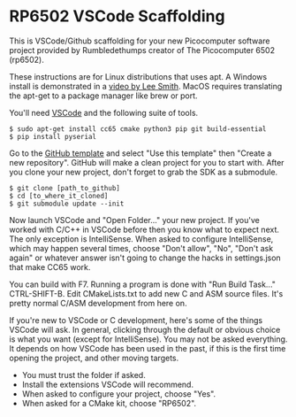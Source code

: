 # RP6502 VSCode Scaffolding

This is VSCode/Github scaffolding for your new Picocomputer software project provided by Rumbledethumps creator of The Picocomputer 6502 (rp6502). 

These instructions are for Linux distributions that uses apt. A Windows install is
demonstrated in a [video by Lee Smith](https://www.youtube.com/watch?v=zJpz16XDL9c&t=1535s).
MacOS requires translating the apt-get to a package manager like brew or port.

You'll need [VSCode](https://code.visualstudio.com/) and the following suite of tools.
```
$ sudo apt-get install cc65 cmake python3 pip git build-essential
$ pip install pyserial
```

Go to the [GitHub template](https://github.com/picocomputer/rp6502-vscode) and
select "Use this template" then "Create a new repository". GitHub will make a
clean project for you to start with. After you clone your new project, don't
forget to grab the SDK as a submodule.

```
$ git clone [path_to_github]
$ cd [to_where_it_cloned]
$ git submodule update --init
```

Now launch VSCode and "Open Folder..." your new project. If you've worked with
C/C++ in VSCode before then you know what to expect next. The only exception
is IntelliSense. When asked to configure IntelliSense, which may happen
several times, choose "Don't allow", "No", "Don't ask again" or whatever
answer isn't going to change the hacks in settings.json that make CC65 work.

You can build with F7. Running a program is done with "Run Build Task..."
CTRL-SHIFT-B. Edit CMakeLists.txt to add new C and ASM source files. It's
pretty normal C/ASM development from here on.

If you're new to VSCode or C development, here's some of the things VSCode
will ask. In general, clicking through the default or obvious choice is what
you want (except for IntelliSense). You may not be asked everything. It
depends on how VSCode has been used in the past, if this is the first time
opening the project, and other moving targets.

 * You must trust the folder if asked.
 * Install the extensions VSCode will recommend.
 * When asked to configure your project, choose "Yes".
 * When asked for a CMake kit, choose "RP6502".
